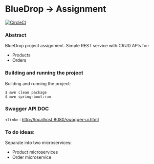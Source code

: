 # BlueDrop -> Assignment
[![CircleCI](https://circleci.com/gh/divukman/BlueDropAssignment/tree/master.svg?style=svg)](https://circleci.com/gh/divukman/BlueDropAssignment/tree/master)

### Abstract
BlueDrop project assignment. Simple REST service with CRUD APIs for:
- Products
- Orders

### Building and running the project
Building and running the project:
```
$ mvn clean package
$ mvn spring-boot:run
```

### Swagger API DOC
`<link>` : <http://localhost:8080/swagger-ui.html>

### To do ideas:
Separate into two microservices:
- Product microservices
- Order microservice

    
